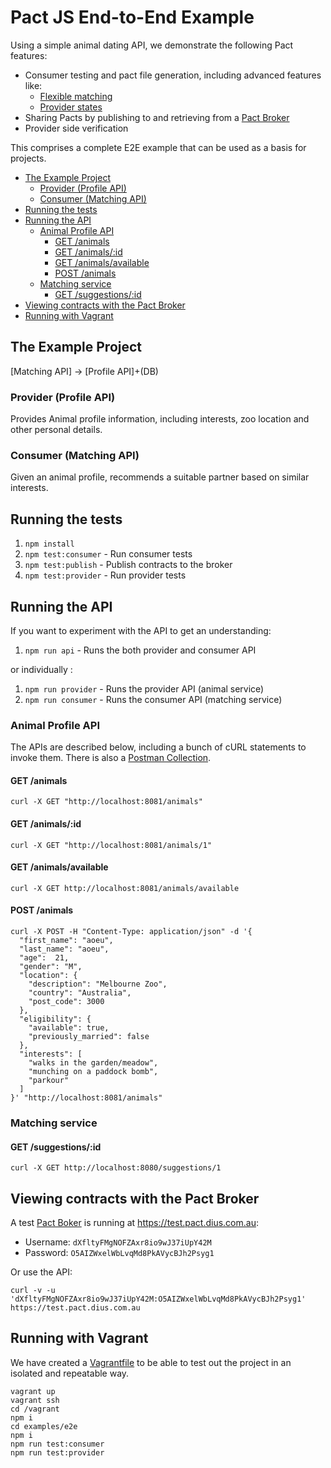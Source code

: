 # Pact JS End-to-End Example

Using a simple animal dating API, we demonstrate the following Pact features:

* Consumer testing and pact file generation, including advanced features like:
    * [Flexible matching](https://docs.pact.io/documentation/javascript/flexible_matching.html)
    * [Provider states](https://docs.pact.io/documentation/provider_states.html)
* Sharing Pacts by publishing to and retrieving from a [Pact Broker](https://github.com/bethesque/pact_broker)
* Provider side verification

This comprises a complete E2E example that can be used as a basis for projects.

<!-- TOC depthFrom:2 depthTo:6 withLinks:1 updateOnSave:1 orderedList:0 -->

- [The Example Project](#the-example-project)
	- [Provider (Profile API)](#provider-profile-api)
	- [Consumer (Matching API)](#consumer-matching-api)
- [Running the tests](#running-the-tests)
- [Running the API](#running-the-api)
	- [Animal Profile API](#animal-profile-api)
		- [GET /animals](#get-animals)
		- [GET /animals/:id](#get-animalsid)
		- [GET /animals/available](#get-animalsavailable)
		- [POST /animals](#post-animals)
	- [Matching service](#matching-service)
		- [GET /suggestions/:id](#get-suggestionsid)
- [Viewing contracts with the Pact Broker](#viewing-contracts-with-the-pact-broker)
- [Running with Vagrant](#running-with-vagrant)

<!-- /TOC -->

## The Example Project

[Matching API] -> [Profile API]+\(DB\)

### Provider (Profile API)

Provides Animal profile information, including interests, zoo location and other personal details.

### Consumer (Matching API)

Given an animal profile, recommends a suitable partner based on similar interests.

## Running the tests

1. `npm install`
1. `npm test:consumer` - Run consumer tests
1. `npm test:publish` - Publish contracts to the broker
1. `npm test:provider` - Run provider tests

## Running the API

If you want to experiment with the API to get an understanding:

1. `npm run api` - Runs the both provider and consumer API

or individually :

1. `npm run provider` - Runs the provider API (animal service)
1. `npm run consumer` - Runs the consumer API (matching service)

### Animal Profile API

The APIs are described below, including a bunch of cURL statements to invoke them.
There is also a [Postman Collection](https://raw.githubusercontent.com/pact-foundation/pact-js/master/examples/e2e/pact-js-e2e.postman_collection).

#### GET /animals

```
curl -X GET "http://localhost:8081/animals"
```

#### GET /animals/:id

```
curl -X GET "http://localhost:8081/animals/1"
```

#### GET /animals/available

```
curl -X GET http://localhost:8081/animals/available
```

#### POST /animals

```
curl -X POST -H "Content-Type: application/json" -d '{
  "first_name": "aoeu",
  "last_name": "aoeu",
  "age":  21,
  "gender": "M",
  "location": {
    "description": "Melbourne Zoo",
    "country": "Australia",
    "post_code": 3000
  },
  "eligibility": {
    "available": true,
    "previously_married": false
  },
  "interests": [
    "walks in the garden/meadow",
    "munching on a paddock bomb",
    "parkour"
  ]
}' "http://localhost:8081/animals"
```

### Matching service
#### GET /suggestions/:id

```
curl -X GET http://localhost:8080/suggestions/1
```

## Viewing contracts with the Pact Broker

A test [Pact Boker](https://github.com/bethesque/pact_broker) is running at https://test.pact.dius.com.au:

* Username: `dXfltyFMgNOFZAxr8io9wJ37iUpY42M`
* Password: `O5AIZWxelWbLvqMd8PkAVycBJh2Psyg1`

Or use the API:

```
curl -v -u 'dXfltyFMgNOFZAxr8io9wJ37iUpY42M:O5AIZWxelWbLvqMd8PkAVycBJh2Psyg1' https://test.pact.dius.com.au
```

## Running with Vagrant

We have created a [Vagrantfile](Vagrantfile) to be able to test out the project 
in an isolated and repeatable way.

```
vagrant up
vagrant ssh
cd /vagrant
npm i
cd examples/e2e
npm i
npm run test:consumer
npm run test:provider
```
